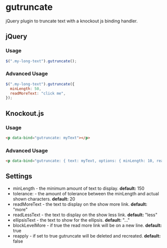 gutruncate
==========

jQuery plugin to truncate text with a knockout js binding handler.

## jQuery
### Usage

```javascript
$(".my-long-text").gutruncate();
```

### Advanced Usage

```javascript
$(".my-long-text").gutruncate({
  minLength: 50,
  readMoreText: "click me",
});
```

## Knockout.js
### Usage

```html
<p data-bind="gutruncate: myText"></p>
```

### Advanced Usage

```html
<p data-bind="gutruncate: { text: myText, options: { minLength: 10, readMoreText: 'click me' } }"></p>
```

## Settings

* minLength - the minimum amount of text to display. **default:** 150
* tolerance: - the amount of tolerance between the minLength and actual shown characters. **default:** 20
* readMoreText - the text to display on the show more link. **default:** "more"
* readLessText - the text to display on the show less link. **default:** "less"
* ellipsisText - the text to show for the ellipsis. **default:** "..."
* blockLevelMore - if true the read more link will be on a new line. **default:** true
* reapply - if set to true gutruncate will be deleted and recreated. **default:** false